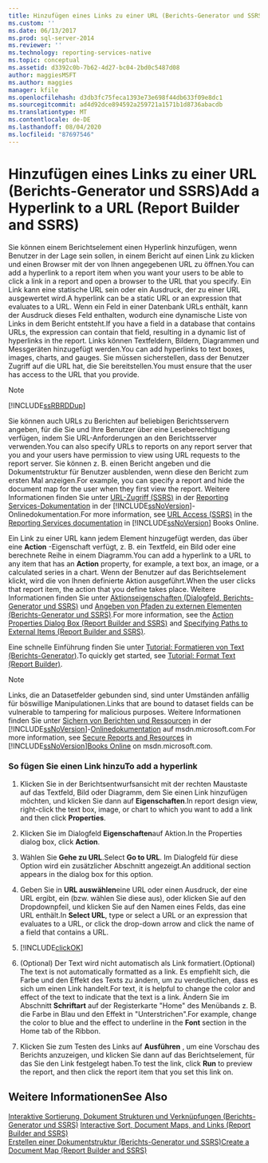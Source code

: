 ```yaml
---
title: Hinzufügen eines Links zu einer URL (Berichts-Generator und SSRS) | Microsoft-Dokumentation
ms.custom: ''
ms.date: 06/13/2017
ms.prod: sql-server-2014
ms.reviewer: ''
ms.technology: reporting-services-native
ms.topic: conceptual
ms.assetid: d3392c0b-7b62-4d27-bc04-2bd0c5487d08
author: maggiesMSFT
ms.author: maggies
manager: kfile
ms.openlocfilehash: d3db3fc75feca1393e73e698f44db633f09e8dc1
ms.sourcegitcommit: ad4d92dce894592a259721a1571b1d8736abacdb
ms.translationtype: MT
ms.contentlocale: de-DE
ms.lasthandoff: 08/04/2020
ms.locfileid: "87697546"
---
```

# <a name="add-a-hyperlink-to-a-url-report-builder-and-ssrs"></a><span data-ttu-id="cdb25-102">Hinzufügen eines Links zu einer URL (Berichts-Generator und SSRS)</span><span class="sxs-lookup"><span data-stu-id="cdb25-102">Add a Hyperlink to a URL (Report Builder and SSRS)</span></span>
  <span data-ttu-id="cdb25-103">Sie können einem Berichtselement einen Hyperlink hinzufügen, wenn Benutzer in der Lage sein sollen, in einem Bericht auf einen Link zu klicken und einen Browser mit der von Ihnen angegebenen URL zu öffnen.</span><span class="sxs-lookup"><span data-stu-id="cdb25-103">You can add a hyperlink to a report item when you want your users to be able to click a link in a report and open a browser to the URL that you specify.</span></span> <span data-ttu-id="cdb25-104">Ein Link kann eine statische URL sein oder ein Ausdruck, der zu einer URL ausgewertet wird.</span><span class="sxs-lookup"><span data-stu-id="cdb25-104">A hyperlink can be a static URL or an expression that evaluates to a URL.</span></span> <span data-ttu-id="cdb25-105">Wenn ein Feld in einer Datenbank URLs enthält, kann der Ausdruck dieses Feld enthalten, wodurch eine dynamische Liste von Links in dem Bericht entsteht.</span><span class="sxs-lookup"><span data-stu-id="cdb25-105">If you have a field in a database that contains URLs, the expression can contain that field, resulting in a dynamic list of hyperlinks in the report.</span></span> <span data-ttu-id="cdb25-106">Links können Textfeldern, Bildern, Diagrammen und Messgeräten hinzugefügt werden.</span><span class="sxs-lookup"><span data-stu-id="cdb25-106">You can add hyperlinks to text boxes, images, charts, and gauges.</span></span> <span data-ttu-id="cdb25-107">Sie müssen sicherstellen, dass der Benutzer Zugriff auf die URL hat, die Sie bereitstellen.</span><span class="sxs-lookup"><span data-stu-id="cdb25-107">You must ensure that the user has access to the URL that you provide.</span></span>  
  
> [!NOTE]  
>  [!INCLUDE[ssRBRDDup](../../includes/ssrbrddup-md.md)]  
  
 <span data-ttu-id="cdb25-108">Sie können auch URLs zu Berichten auf beliebigen Berichtsservern angeben, für die Sie und Ihre Benutzer über eine Leseberechtigung verfügen, indem Sie URL-Anforderungen an den Berichtsserver verwenden.</span><span class="sxs-lookup"><span data-stu-id="cdb25-108">You can also specify URLs to reports on any report server that you and your users have permission to view using URL requests to the report server.</span></span> <span data-ttu-id="cdb25-109">Sie können z. B. einen Bericht angeben und die Dokumentstruktur für Benutzer ausblenden, wenn diese den Bericht zum ersten Mal anzeigen.</span><span class="sxs-lookup"><span data-stu-id="cdb25-109">For example, you can specify a report and hide the document map for the user when they first view the report.</span></span> <span data-ttu-id="cdb25-110">Weitere Informationen finden Sie unter [URL-Zugriff &#40;SSRS&#41;](../url-access-ssrs.md) in der [Reporting Services-Dokumentation](https://go.microsoft.com/fwlink/?linkid=121312) in der [!INCLUDE[ssNoVersion](../../includes/ssnoversion-md.md)]-Onlinedokumentation.</span><span class="sxs-lookup"><span data-stu-id="cdb25-110">For more information, see [URL Access &#40;SSRS&#41;](../url-access-ssrs.md) in the [Reporting Services documentation](https://go.microsoft.com/fwlink/?linkid=121312) in [!INCLUDE[ssNoVersion](../../includes/ssnoversion-md.md)] Books Online.</span></span>  
  
 <span data-ttu-id="cdb25-111">Ein Link zu einer URL kann jedem Element hinzugefügt werden, das über eine **Action** -Eigenschaft verfügt, z. B. ein Textfeld, ein Bild oder eine berechnete Reihe in einem Diagramm.</span><span class="sxs-lookup"><span data-stu-id="cdb25-111">You can add a hyperlink to a URL to any item that has an **Action** property, for example, a text box, an image, or a calculated series in a chart.</span></span> <span data-ttu-id="cdb25-112">Wenn der Benutzer auf das Berichtselement klickt, wird die von Ihnen definierte Aktion ausgeführt.</span><span class="sxs-lookup"><span data-stu-id="cdb25-112">When the user clicks that report item, the action that you define takes place.</span></span> <span data-ttu-id="cdb25-113">Weitere Informationen finden Sie unter [Aktionseigenschaften &#40;Dialogfeld, Berichts-Generator und SSRS&#41;](../action-properties-dialog-box-report-builder-and-ssrs.md) und [Angeben von Pfaden zu externen Elementen &#40;Berichts-Generator und SSRS&#41;](specifying-paths-to-external-items-report-builder-and-ssrs.md).</span><span class="sxs-lookup"><span data-stu-id="cdb25-113">For more information, see the [Action Properties Dialog Box &#40;Report Builder and SSRS&#41;](../action-properties-dialog-box-report-builder-and-ssrs.md) and [Specifying Paths to External Items &#40;Report Builder and SSRS&#41;](specifying-paths-to-external-items-report-builder-and-ssrs.md).</span></span>  
  
 <span data-ttu-id="cdb25-114">Eine schnelle Einführung finden Sie unter [Tutorial: Formatieren von Text &#40;Berichts-Generator&#41;](../tutorial-format-text-report-builder.md).</span><span class="sxs-lookup"><span data-stu-id="cdb25-114">To quickly get started, see [Tutorial: Format Text &#40;Report Builder&#41;](../tutorial-format-text-report-builder.md).</span></span>  
  
> [!NOTE]  
>  <span data-ttu-id="cdb25-115">Links, die an Datasetfelder gebunden sind, sind unter Umständen anfällig für böswillige Manipulationen.</span><span class="sxs-lookup"><span data-stu-id="cdb25-115">Links that are bound to dataset fields can be vulnerable to tampering for malicious purposes.</span></span> <span data-ttu-id="cdb25-116">Weitere Informationen finden Sie unter [Sichern von Berichten und Ressourcen](../security/secure-reports-and-resources.md) in der [!INCLUDE[ssNoVersion](../../includes/ssnoversion-md.md)]-[Onlinedokumentation](https://go.microsoft.com/fwlink/?LinkId=154888) auf msdn.microsoft.com.</span><span class="sxs-lookup"><span data-stu-id="cdb25-116">For more information, see [Secure Reports and Resources](../security/secure-reports-and-resources.md) in [!INCLUDE[ssNoVersion](../../includes/ssnoversion-md.md)][Books Online](https://go.microsoft.com/fwlink/?LinkId=154888) on msdn.microsoft.com.</span></span>  
  
### <a name="to-add-a-hyperlink"></a><span data-ttu-id="cdb25-117">So fügen Sie einen Link hinzu</span><span class="sxs-lookup"><span data-stu-id="cdb25-117">To add a hyperlink</span></span>  
  
1.  <span data-ttu-id="cdb25-118">Klicken Sie in der Berichtsentwurfsansicht mit der rechten Maustaste auf das Textfeld, Bild oder Diagramm, dem Sie einen Link hinzufügen möchten, und klicken Sie dann auf **Eigenschaften**.</span><span class="sxs-lookup"><span data-stu-id="cdb25-118">In report design view, right-click the text box, image, or chart to which you want to add a link and then click **Properties**.</span></span>  
  
2.  <span data-ttu-id="cdb25-119">Klicken Sie im Dialogfeld **Eigenschaften**auf Aktion.</span><span class="sxs-lookup"><span data-stu-id="cdb25-119">In the Properties dialog box, click **Action**.</span></span>  
  
3.  <span data-ttu-id="cdb25-120">Wählen Sie **Gehe zu URL**.</span><span class="sxs-lookup"><span data-stu-id="cdb25-120">Select **Go to URL**.</span></span> <span data-ttu-id="cdb25-121">Im Dialogfeld für diese Option wird ein zusätzlicher Abschnitt angezeigt.</span><span class="sxs-lookup"><span data-stu-id="cdb25-121">An additional section appears in the dialog box for this option.</span></span>  
  
4.  <span data-ttu-id="cdb25-122">Geben Sie in **URL auswählen**eine URL oder einen Ausdruck, der eine URL ergibt, ein (bzw. wählen Sie diese aus), oder klicken Sie auf den Dropdownpfeil, und klicken Sie auf den Namen eines Felds, das eine URL enthält.</span><span class="sxs-lookup"><span data-stu-id="cdb25-122">In **Select URL**, type or select a URL or an expression that evaluates to a URL, or click the drop-down arrow and click the name of a field that contains a URL.</span></span>  
  
5.  [!INCLUDE[clickOK](../../includes/clickok-md.md)]  
  
6.  <span data-ttu-id="cdb25-123">(Optional) Der Text wird nicht automatisch als Link formatiert.</span><span class="sxs-lookup"><span data-stu-id="cdb25-123">(Optional) The text is not automatically formatted as a link.</span></span> <span data-ttu-id="cdb25-124">Es empfiehlt sich, die Farbe und den Effekt des Texts zu ändern, um zu verdeutlichen, dass es sich um einen Link handelt.</span><span class="sxs-lookup"><span data-stu-id="cdb25-124">For text, it is helpful to change the color and effect of the text to indicate that the text is a link.</span></span> <span data-ttu-id="cdb25-125">Ändern Sie im Abschnitt **Schriftart** auf der Registerkarte "Home" des Menübands z. B. die Farbe in Blau und den Effekt in "Unterstrichen".</span><span class="sxs-lookup"><span data-stu-id="cdb25-125">For example, change the color to blue and the effect to underline in the **Font** section in the Home tab of the Ribbon.</span></span>  
  
7.  <span data-ttu-id="cdb25-126">Klicken Sie zum Testen des Links auf **Ausführen** , um eine Vorschau des Berichts anzuzeigen, und klicken Sie dann auf das Berichtselement, für das Sie den Link festgelegt haben.</span><span class="sxs-lookup"><span data-stu-id="cdb25-126">To test the link, click **Run** to preview the report, and then click the report item that you set this link on.</span></span>  
  
## <a name="see-also"></a><span data-ttu-id="cdb25-127">Weitere Informationen</span><span class="sxs-lookup"><span data-stu-id="cdb25-127">See Also</span></span>  
 <span data-ttu-id="cdb25-128">[Interaktive Sortierung, Dokument Strukturen und Verknüpfungen &#40;Berichts-Generator und SSRS&#41;](interactive-sort-document-maps-and-links-report-builder-and-ssrs.md) </span><span class="sxs-lookup"><span data-stu-id="cdb25-128">[Interactive Sort, Document Maps, and Links &#40;Report Builder and SSRS&#41;](interactive-sort-document-maps-and-links-report-builder-and-ssrs.md) </span></span>  
 [<span data-ttu-id="cdb25-129">Erstellen einer Dokumentstruktur &#40;Berichts-Generator und SSRS&#41;</span><span class="sxs-lookup"><span data-stu-id="cdb25-129">Create a Document Map &#40;Report Builder and SSRS&#41;</span></span>](create-a-document-map-report-builder-and-ssrs.md)  
  
  
